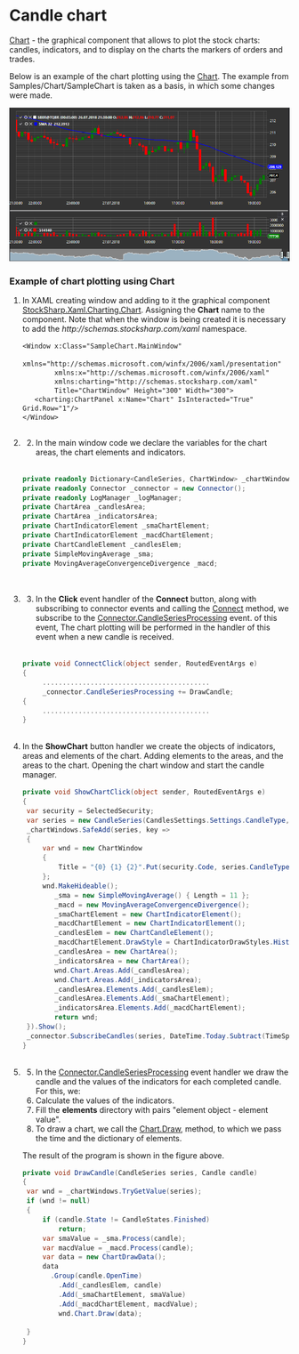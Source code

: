 # Candle chart

[Chart](xref:StockSharp.Xaml.Charting.Chart) \- the graphical component that allows to plot the stock charts: candles, indicators, and to display on the charts the markers of orders and trades. 

Below is an example of the chart plotting using the [Chart](xref:StockSharp.Xaml.Charting.Chart). The example from Samples\/Chart\/SampleChart is taken as a basis, in which some changes were made. 

![Gui ChartSample](../images/Gui_ChartSample.png)

### Example of chart plotting using Chart

1. In XAML creating window and adding to it the graphical component [StockSharp.Xaml.Charting.Chart](xref:StockSharp.Xaml.Charting.Chart). Assigning the **Chart** name to the component. Note that when the window is being created it is necessary to add the *http:\/\/schemas.stocksharp.com\/xaml* namespace. 

   ```xaml
   <Window x:Class="SampleChart.MainWindow"
           xmlns="http://schemas.microsoft.com/winfx/2006/xaml/presentation"
           xmlns:x="http://schemas.microsoft.com/winfx/2006/xaml"
           xmlns:charting="http://schemas.stocksharp.com/xaml"
           Title="ChartWindow" Height="300" Width="300">
      <charting:ChartPanel x:Name="Chart" IsInteracted="True" Grid.Row="1"/>
   </Window>
   	  				
   ```
2. 2. In the main window code we declare the variables for the chart areas, the chart elements and indicators. 

   ```cs
                 		
   private readonly Dictionary<CandleSeries, ChartWindow> _chartWindows = new Dictionary<CandleSeries, ChartWindow>();
   private readonly Connector _connector = new Connector();
   private readonly LogManager _logManager;
   private ChartArea _candlesArea;
   private ChartArea _indicatorsArea;
   private ChartIndicatorElement _smaChartElement;
   private ChartIndicatorElement _macdChartElement;
   private ChartCandleElement _candlesElem;
   private SimpleMovingAverage _sma;
   private MovingAverageConvergenceDivergence _macd;
                 		
   	  				
   ```
3. 3. In the **Click** event handler of the **Connect** button, along with subscribing to connector events and calling the [Connect](xref:StockSharp.BusinessEntities.IConnector.Connect) method, we subscribe to the [Connector.CandleSeriesProcessing](xref:StockSharp.Algo.Connector.CandleSeriesProcessing) event. of this event, The chart plotting will be performed in the handler of this event when a new candle is received. 

   ```cs
                 		
   private void ConnectClick(object sender, RoutedEventArgs e)
   {
   		..........................................		 
   		_connector.CandleSeriesProcessing += DrawCandle;
   {
   		..........................................		 
   }
   	  				
   ```
4. In the **ShowChart** button handler we create the objects of indicators, areas and elements of the chart. Adding elements to the areas, and the areas to the chart. Opening the chart window and start the candle manager. 

   ```cs
   private void ShowChartClick(object sender, RoutedEventArgs e)
   {
   	var security = SelectedSecurity;
   	var series = new CandleSeries(CandlesSettings.Settings.CandleType, security, CandlesSettings.Settings.Arg);
   	_chartWindows.SafeAdd(series, key =>
   	{
   		var wnd = new ChartWindow
   		{
   			Title = "{0} {1} {2}".Put(security.Code, series.CandleType.Name, series.Arg)
   		};
   		wnd.MakeHideable();
           _sma = new SimpleMovingAverage() { Length = 11 };
           _macd = new MovingAverageConvergenceDivergence();
           _smaChartElement = new ChartIndicatorElement();
           _macdChartElement = new ChartIndicatorElement();
           _candlesElem = new ChartCandleElement();
           _macdChartElement.DrawStyle = ChartIndicatorDrawStyles.Histogram;
           _candlesArea = new ChartArea();
           _indicatorsArea = new ChartArea();
           wnd.Chart.Areas.Add(_candlesArea);
           wnd.Chart.Areas.Add(_indicatorsArea);
           _candlesArea.Elements.Add(_candlesElem);
           _candlesArea.Elements.Add(_smaChartElement);
           _indicatorsArea.Elements.Add(_macdChartElement);
           return wnd;
   	}).Show();
   	_connector.SubscribeCandles(series, DateTime.Today.Subtract(TimeSpan.FromDays(30)), DateTime.Now);
   }
   	  				
   ```
5. 5. In the [Connector.CandleSeriesProcessing](xref:StockSharp.Algo.Connector.CandleSeriesProcessing) event handler we draw the candle and the values of the indicators for each completed candle. For this, we: 
   1. Calculate the values of the indicators.
   2. Fill the **elements** directory with pairs "element object \- element value".
   3. To draw a chart, we call the [Chart.Draw](xref:StockSharp.Xaml.Charting.Chart.Draw), method, to which we pass the time and the dictionary of elements.

   The result of the program is shown in the figure above. 

   ```cs
   private void DrawCandle(CandleSeries series, Candle candle)
   {
   	var wnd = _chartWindows.TryGetValue(series);
   	if (wnd != null)
   	{
   		if (candle.State != CandleStates.Finished)
   			return;
   		var smaValue = _sma.Process(candle);
   		var macdValue = _macd.Process(candle);
   		var data = new ChartDrawData();
   		data
   		  .Group(candle.OpenTime)
   		    .Add(_candlesElem, candle)
   		    .Add(_smaChartElement, smaValue)
   		    .Add(_macdChartElement, macdValue);
           	wnd.Chart.Draw(data);
                  
   	}
   }
   ```
